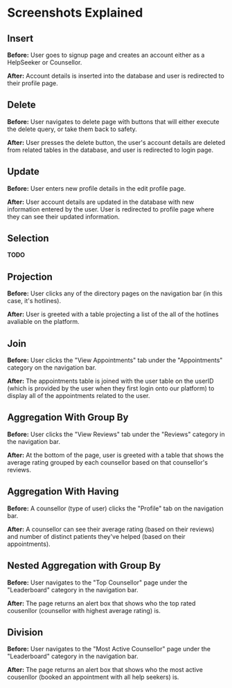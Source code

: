 # Screenshots Explained

## Insert
**Before:** User goes to signup page and creates an account either as a HelpSeeker or Counsellor.

**After:** Account details is inserted into the database and user is redirected to their profile page.

## Delete
**Before:** User navigates to delete page with buttons that will either execute the delete query, or take them back to safety.

**After:** User presses the delete button, the user's account details are deleted from related tables in the database, and user is redirected to login page.

## Update
**Before:** User enters new profile details in the edit profile page.

**After:** User account details are updated in the database with new information entered by the user. User is redirected to profile page where they can see their updated information. 

## Selection
**TODO**

## Projection
**Before:** User clicks any of the directory pages on the navigation bar (in this case, it's hotlines).

**After:** User is greeted with a table projecting a list of the all of the hotlines avaliable on the platform. 

## Join
**Before:** User clicks the "View Appointments" tab under the "Appointments" category on the navigation bar.

**After:** The appointments table is joined with the user table on the userID (which is provided by the user when they first login onto our platform) to display all of the appointments related to the user.

## Aggregation With Group By
**Before:** User clicks the "View Reviews" tab under the "Reviews" category in the navigation bar. 

**After:** At the bottom of the page, user is greeted with a table that shows the average rating grouped by each counsellor based on that counsellor's reviews.

## Aggregation With Having
**Before:** A counsellor (type of user) clicks the "Profile" tab on the navigation bar. 

**After:** A counsellor can see their average rating (based on their reviews) and number of distinct patients they've helped (based on their appointments).

## Nested Aggregation with Group By
**Before:** User navigates to the "Top Counsellor" page under the "Leaderboard" category in the navigation bar.

**After:** The page returns an alert box that shows who the top rated cousenllor (counsellor with highest average rating) is.

## Division 
**Before:** User navigates to the "Most Active Counsellor" page under the "Leaderboard" category in the navigation bar.

**After:** The page returns an alert box that shows who the most active cousenllor (booked an appointment with all help seekers) is.